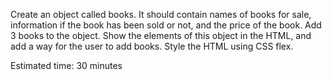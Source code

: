 Create an object called books. It should contain names of books for sale, information if the book has been sold or not, and the price of the book. Add 3 books to the object. Show the elements of this object in the HTML, and add a way for the user to add books. Style the HTML using CSS flex.

Estimated time: 30 minutes
